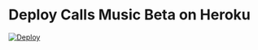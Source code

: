 # Deploy Calls Music Beta on Heroku
[![Deploy](https://www.herokucdn.com/deploy/button.svg)](https://heroku.com/deploy?template=https://github.com/SLdevilX/hvc/tree/SLdevilX-patch-1/)
